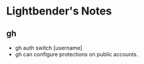 # Lightbender's Notes

## gh

- gh auth switch [username]
- gh can configure protections on public accounts.
